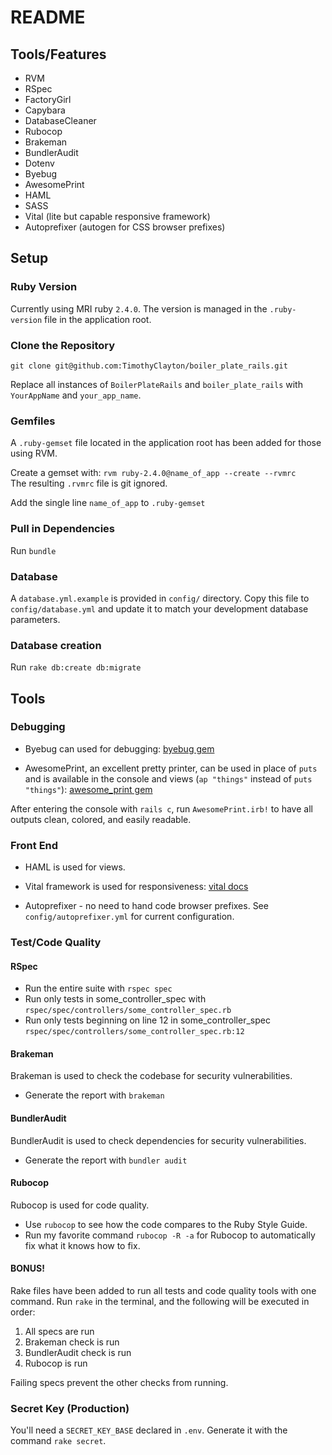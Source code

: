 # README
## Tools/Features
- RVM
- RSpec
- FactoryGirl
- Capybara
- DatabaseCleaner
- Rubocop
- Brakeman
- BundlerAudit
- Dotenv
- Byebug
- AwesomePrint
- HAML
- SASS
- Vital (lite but capable responsive framework)
- Autoprefixer (autogen for CSS browser prefixes)

## Setup

### Ruby Version
Currently using MRI ruby `2.4.0`. The version is managed in the `.ruby-version` file in the application root.

### Clone the Repository
`git clone git@github.com:TimothyClayton/boiler_plate_rails.git`

Replace all instances of `BoilerPlateRails` and `boiler_plate_rails` with `YourAppName` and `your_app_name`.

### Gemfiles
A `.ruby-gemset` file located in the application root has been added for those using RVM.

Create a gemset with: `rvm ruby-2.4.0@name_of_app --create --rvmrc`  
The resulting `.rvmrc` file is git ignored.  

Add the single line `name_of_app` to `.ruby-gemset`  
### Pull in Dependencies
Run `bundle`

### Database
A `database.yml.example` is provided in `config/` directory. Copy this file to `config/database.yml` and update it to match your development database parameters.  

### Database creation
Run `rake db:create db:migrate`

## Tools
### Debugging

* Byebug can used for debugging: [byebug gem](https://github.com/deivid-rodriguez/byebug)  

* AwesomePrint, an excellent pretty printer, can be used in place of `puts` and is available in the console and views (`ap "things"` instead of `puts "things"`): [awesome_print gem](https://github.com/awesome-print/awesome_print)  

After entering the console with `rails c`, run `AwesomePrint.irb!` to have all outputs clean, colored, and easily readable.   

### Front End
* HAML is used for views.  

* Vital framework is used for responsiveness: [vital docs](https://vitalcss.com/components)  

* Autoprefixer - no need to hand code browser prefixes. See `config/autoprefixer.yml` for current configuration.

### Test/Code Quality

#### RSpec
* Run the entire suite with `rspec spec`
* Run only tests in some_controller_spec with `rspec/spec/controllers/some_controller_spec.rb`  
* Run only tests beginning on line 12 in some_controller_spec `rspec/spec/controllers/some_controller_spec.rb:12`  

#### Brakeman
Brakeman is used to check the codebase for security vulnerabilities.  
* Generate the report with `brakeman`

#### BundlerAudit
BundlerAudit is used to check dependencies for security vulnerabilities.  
* Generate the report with `bundler audit`  

#### Rubocop
Rubocop is used for code quality.  
* Use `rubocop` to see how the code compares to the Ruby Style Guide.  
* Run my favorite command `rubocop -R -a` for Rubocop to automatically fix what it knows how to fix.  

#### BONUS!
Rake files have been added to run all tests and code quality tools with one command. Run `rake` in the terminal, and the following will be executed in order:  
1. All specs are run
2. Brakeman check is run  
3. BundlerAudit check is run  
4. Rubocop is run

Failing specs prevent the other checks from running.
### Secret Key (Production)
You'll need a `SECRET_KEY_BASE` declared in `.env`. Generate it with the command `rake secret`.
